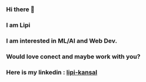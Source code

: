 ### Hi there 👋
### I am Lipi
### I am interested in ML/AI and Web Dev.
### Would love conect and maybe work with you?
### Here is my linkedin : [lipi-kansal](https://www.linkedin.com/in/lipi-kansal)
<!--
**lipikansal/lipikansal** is a ✨ _special_ ✨ repository because its `README.md` (this file) appears on your GitHub profile.

Here are some ideas to get you started:

- 🔭 I’m currently working on ...
- 🌱 I’m currently learning ...
- 👯 I’m looking to collaborate on ...
- 🤔 I’m looking for help with ...
- 💬 Ask me about ...
- 📫 How to reach me: ...
- 😄 Pronouns: ...
- ⚡ Fun fact: ...
-->

